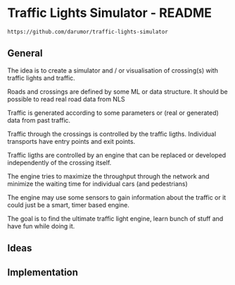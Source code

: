 # Traffic Lights Simulator - README

    https://github.com/darumor/traffic-lights-simulator

## General

The idea is to create a simulator and / or visualisation of crossing(s) with traffic lights and traffic.

Roads and crossings are defined by some ML or data structure. It should be possible to read real road data from NLS

Traffic is generated according to some parameters or (real or generated) data from past traffic.

Traffic through the crossings is controlled by the traffic ligths. Individual transports have entry points and exit points.

Traffic ligths are controlled by an engine that can be replaced or developed independently of the crossing itself.

The engine tries to maximize the throughput through the network and minimize the waiting time for individual cars (and pedestrians)

The engine may use some sensors to gain information about the traffic or it could just be a smart, timer based engine.

The goal is to find the ultimate traffic light engine, learn bunch of stuff and have fun while doing it.



## Ideas





## Implementation